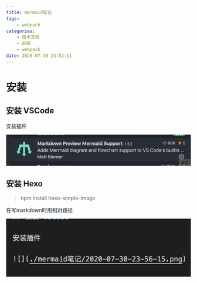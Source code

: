 ```yaml
---
title: mermaid笔记
tags:
    - webpack
categories:
    - 技术文档
    - 前端
    - webpack
date: 2020-07-30 23:52:11
---
```


# 安装

## 安装 VSCode

安装插件

![](./mermaid笔记/2020-07-30-23-56-15.png)

## 安装 Hexo

> npm install hexo-simple-image

在写markdown时用相对路径

![](./mermaid笔记/2020-07-31-21-47-18.png)




